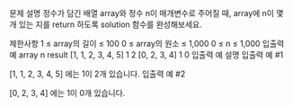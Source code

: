 문제 설명
정수가 담긴 배열 array와 정수 n이 매개변수로 주어질 때, array에 n이 몇 개 있는 지를 return 하도록 solution 함수를 완성해보세요.

제한사항
1 ≤ array의 길이 ≤ 100
0 ≤ array의 원소 ≤ 1,000
0 ≤ n ≤ 1,000
입출력 예
array	n	result
[1, 1, 2, 3, 4, 5]	1	2
[0, 2, 3, 4]	1	0
입출력 예 설명
입출력 예 #1

[1, 1, 2, 3, 4, 5] 에는 1이 2개 있습니다.
입출력 예 #2

[0, 2, 3, 4] 에는 1이 0개 있습니다.